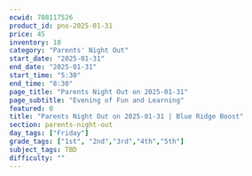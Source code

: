 ```yaml
---
ecwid: 708117526
product_id: pno-2025-01-31
price: 45
inventory: 10
category: "Parents' Night Out"
start_date: "2025-01-31"
end_date: "2025-01-31"
start_time: "5:30"
end_time: "8:30"
page_title: "Parents Night Out on 2025-01-31"
page_subtitle: "Evening of Fun and Learning"
featured: 0
title: "Parents Night Out on 2025-01-31 | Blue Ridge Boost"
section: parents-night-out
day_tags: ["Friday"]
grade_tags: ["1st", "2nd","3rd","4th","5th"]
subject_tags: TBD
difficulty: ""
---
```


